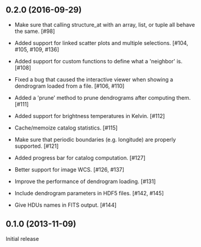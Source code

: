 ## 0.2.0 (2016-09-29)

- Make sure that calling structure_at with an array, list, or tuple all behave the same. [#98]

- Added support for linked scatter plots and multiple selections. [#104, #105, #109, #136]

- Added support for custom functions to define what a 'neighbor' is. [#108]

- Fixed a bug that caused the interactive viewer when showing a dendrogram loaded from a file. [#106, #110]

- Added a 'prune' method to prune dendrograms after computing them. [#111]

- Added support for brightness temperatures in Kelvin. [#112]

- Cache/memoize catalog statistics. [#115]

- Make sure that periodic boundaries (e.g. longitude) are properly supported. [#121]

- Added progress bar for catalog computation. [#127]

- Better support for image WCS. [#126, #137]

- Improve the performance of dendrogram loading. [#131]

- Include dendrogram parameters in HDF5 files. [#142, #145]

- Give HDUs names in FITS output. [#144]

## 0.1.0 (2013-11-09)

Initial release
